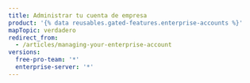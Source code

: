 ```yaml
---
title: Administrar tu cuenta de empresa
product: '{% data reusables.gated-features.enterprise-accounts %}'
mapTopic: verdadero
redirect_from:
  - /articles/managing-your-enterprise-account
versions:
  free-pro-team: '*'
  enterprise-server: '*'
---
```


